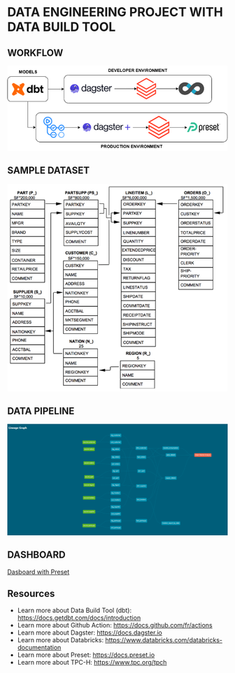 # DATA ENGINEERING PROJECT WITH DATA BUILD TOOL

## WORKFLOW
<img src="images/workflow.png" width="700" />

## SAMPLE DATASET
<img src="images/tpch_schema_sample.png" width="700" />

## DATA PIPELINE
<img src="images/pipeline.png" width="700" />

## DASHBOARD
[Dasboard with Preset](images/Asian_Market_Analysis.pdf)

## Resources
- Learn more about Data Build Tool (dbt): https://docs.getdbt.com/docs/introduction
- Learn more about Github Action: https://docs.github.com/fr/actions
- Learn more about Dagster: https://docs.dagster.io
- Learn more about Databricks: https://www.databricks.com/databricks-documentation
- Learn more about Preset: https://docs.preset.io
- Learn more about TPC-H: https://www.tpc.org/tpch
